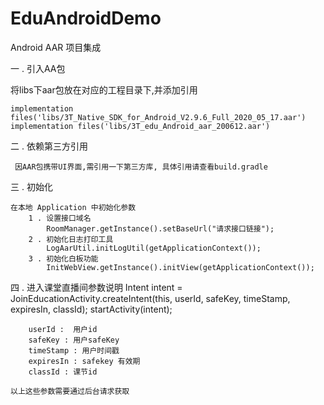 # EduAndroidDemo
Android AAR 项目集成

一 . 引入AA包

   将libs下aar包放在对应的工程目录下,并添加引用

    implementation files('libs/3T_Native_SDK_for_Android_V2.9.6_Full_2020_05_17.aar')
    implementation files('libs/3T_edu_Android_aar_200612.aar')

二 . 依赖第三方引用

     因AAR包携带UI界面,需引用一下第三方库, 具体引用请查看build.gradle

三 . 初始化

    在本地 Application 中初始化参数
    	1 . 设置接口域名
    	    RoomManager.getInstance().setBaseUrl("请求接口链接");
    	2 . 初始化日志打印工具
    	    LogAarUtil.initLogUtil(getApplicationContext());
    	3 . 初始化白板功能
    	    InitWebView.getInstance().initView(getApplicationContext());

四 . 进入课堂直播间参数说明
    Intent intent = JoinEducationActivity.createIntent(this,
    	           userId,
    	           safeKey,
    	           timeStamp,
    	           expiresIn,
    	           classId);
    	   startActivity(intent);

    	userId :  用户id
    	safeKey : 用户safeKey
    	timeStamp : 用户时间戳
    	expiresIn : safekey 有效期
    	classId : 课节id

    以上这些参数需要通过后台请求获取









